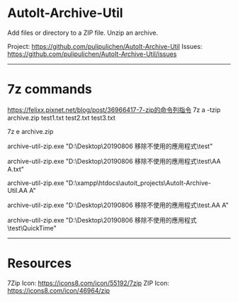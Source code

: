 # AutoIt-Archive-Util
Add files or directory to a ZIP file. Unzip an archive.

Project: https://github.com/pulipulichen/AutoIt-Archive-Util
Issues: https://github.com/pulipulichen/AutoIt-Archive-Util/issues

----
# 7z commands

https://felixx.pixnet.net/blog/post/36966417-7-zip的命令列指令
7z a -tzip archive.zip test1.txt test2.txt test3.txt

7z e archive.zip

archive-util-zip.exe "D:\Desktop\20190806 移除不使用的應用程式\test"

archive-util-zip.exe "D:\Desktop\20190806 移除不使用的應用程式\test\AA A.txt"

archive-util-zip.exe "D:\xampp\htdocs\autoit_projects\AutoIt-Archive-Util\.AA A"

archive-util-zip.exe "D:\Desktop\20190806 移除不使用的應用程式\test\.AA A"

archive-util-zip.exe "D:\Desktop\20190806 移除不使用的應用程式\test\QuickTime"

----
# Resources

7Zip Icon: https://icons8.com/icon/55192/7zip
ZIP Icon: https://icons8.com/icon/46964/zip